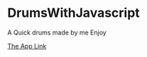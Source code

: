 # DrumsWithJavascript

A Quick drums made by me Enjoy

[The App Link](https://drums-app.web.app/#)


